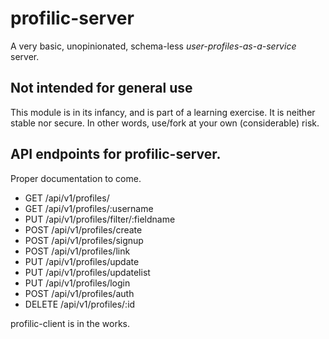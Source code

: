 # profilic-server
A very basic, unopinionated, schema-less _user-profiles-as-a-service_ server.

## Not intended for general use
This module is in its infancy, and is part of a learning exercise. It is neither stable nor secure. In other words, use/fork at your own (considerable) risk.

## API endpoints for profilic-server.
Proper documentation to come.

- GET /api/v1/profiles/
- GET /api/v1/profiles/:username
- PUT /api/v1/profiles/filter/:fieldname
- POST /api/v1/profiles/create
- POST /api/v1/profiles/signup
- POST /api/v1/profiles/link
- PUT /api/v1/profiles/update
- PUT /api/v1/profiles/updatelist
- PUT /api/v1/profiles/login
- POST /api/v1/profiles/auth
- DELETE /api/v1/profiles/:id

profilic-client is in the works.